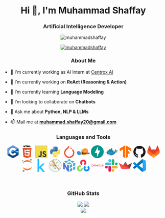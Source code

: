 <h1 align="center">Hi 👋, I'm Muhammad Shaffay</h1>
<h3 align="center">Artificial Intelligence Developer</h3>

<p align="center"> <img src="https://komarev.com/ghpvc/?username=muhammadshaffay&label=Profile%20views&color=0e75b6&style=flat" alt="muhammadshaffay" /> </p>
<p align="center"> <a href="https://github.com/ryo-ma/github-profile-trophy"><img src="https://github-profile-trophy.vercel.app/?username=muhammadshaffay" alt="muhammadshaffay" /></a> </p>

<h3 align="center">About Me</h3>

- 💼 I'm currently working as AI Intern at [Centrox AI](https://www.linkedin.com/company/centroxai)

- 🔭 I’m currently working on **ReAct (Reasoning & Action)**

- 🌱 I’m currently learning **Language Modeling**

- 👯 I’m looking to collaborate on **Chatbots**

- 💬 Ask me about **Python, NLP & LLMs**

- 📫 Mail me at **muhammad.shaffay20@gmail.com**

<h3 align="center">Languages and Tools</h3>
<p align="center">
        <img src="https://raw.githubusercontent.com/devicons/devicon/master/icons/cplusplus/cplusplus-original.svg" alt="cplusplus" width="40" height="40"/>
        <img src="https://raw.githubusercontent.com/devicons/devicon/master/icons/html5/html5-original-wordmark.svg" alt="html5" width="40" height="40"/>
        <img src="https://raw.githubusercontent.com/devicons/devicon/master/icons/javascript/javascript-original.svg" alt="javascript" width="40" height="40"/>
        <img src="https://raw.githubusercontent.com/devicons/devicon/master/icons/python/python-original.svg" alt="python" width="40" height="40"/>
        <img src="https://github.com/devicons/devicon/blob/master/icons/pytorch/pytorch-original.svg" alt="pytorch" width="40" height="40"/>
        <img src="https://github.com/devicons/devicon/blob/master/icons/scikitlearn/scikitlearn-original.svg" alt="scikit_learn" width="40" height="40"/>
        <img src="https://github.com/devicons/devicon/blob/master/icons/fastapi/fastapi-original.svg" alt="fastapi" width="40" height="40"/>
        <img src="https://github.com/devicons/devicon/blob/master/icons/docker/docker-original.svg" alt="docker" width="40" height="40"/>
        <img src="https://github.com/devicons/devicon/blob/master/icons/tensorflow/tensorflow-original.svg" alt="tensorflow" width="40" height="40"/>
        <img src="https://github.com/devicons/devicon/blob/master/icons/github/github-original.svg" alt="github" width="40" height="40"/>
        <img src="https://github.com/devicons/devicon/blob/master/icons/gitlab/gitlab-original.svg" alt="gitlab" width="40" height="40"/>
        <img src="https://github.com/devicons/devicon/blob/master/icons/jupyter/jupyter-original.svg" alt="jupyter" width="40" height="40"/>
        <img src="https://github.com/devicons/devicon/blob/master/icons/kaggle/kaggle-original.svg" alt="kaggle" width="40" height="40"/>
        <img src="https://github.com/devicons/devicon/blob/master/icons/matplotlib/matplotlib-original.svg" alt="matplotlib" width="40" height="40"/>
        <img src="https://github.com/devicons/devicon/blob/master/icons/numpy/numpy-original.svg" alt="numpy" width="40" height="40"/>
        <img src="https://github.com/devicons/devicon/blob/master/icons/opencv/opencv-original.svg" alt="opencv" width="40" height="40"/>
        <img src="https://github.com/devicons/devicon/blob/master/icons/oracle/oracle-original.svg" alt="oracle" width="40" height="40"/>
        <img src="https://github.com/devicons/devicon/blob/master/icons/slack/slack-original.svg" alt="slack" width="40" height="40"/>
        <img src="https://github.com/devicons/devicon/blob/master/icons/streamlit/streamlit-original.svg" alt="streamlit" width="40" height="40"/>
        <img src="https://github.com/devicons/devicon/blob/master/icons/vscode/vscode-original.svg" alt="vscode" width="40" height="40"/>
</p>

<br>
<h3 align="center">GitHub Stats</h3>
<div align="center">
  <img src="https://github-readme-stats.vercel.app/api?username=muhammadshaffay&show_icons=true"/>
  <img src="https://github-readme-stats.vercel.app/api/top-langs?username=muhammadshaffay&layout=donut"/>
</div>
<div align="center">
  <img src="https://github-readme-streak-stats.herokuapp.com/?user=muhammadshaffay"/>
</div>
